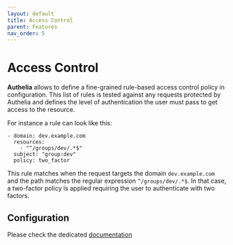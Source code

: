 ```yaml
---
layout: default
title: Access Control
parent: Features
nav_order: 5
---
```


# Access Control

**Authelia** allows to define a fine-grained rule-based access control policy in
configuration. This list of rules is tested against any requests protected by
Authelia and defines the level of authentication the user must pass to get access
to the resource.

For instance a rule can look like this:

    - domain: dev.example.com
      resources:
        - "^/groups/dev/.*$"
      subject: "group:dev"
      policy: two_factor

This rule matches when the request targets the domain `dev.example.com` and the path
matches the regular expression `^/groups/dev/.*$`. In that case, a two-factor policy
is applied requiring the user to authenticate with two factors.

## Configuration

Please check the dedicated [documentation](./deployment/configuration/access-control.md)
